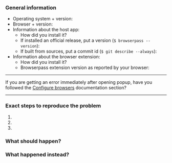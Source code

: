 ### General information

<!-- Please answer all the questions below before submitting the issue. -->

-   Operating system + version:
-   Browser + version:
-   Information about the host app:
    -   How did you install it?
        <!-- Installed via a package manager, downloaded a pre-built binary, compiled yourself? -->
    -   If installed an official release, put a version (`$ browserpass --version`):
    -   If built from sources, put a commit id (`$ git describe --always`):
-   Information about the browser extension:
    -   How did you install it?
        <!-- Installed via a package manager, webstore, downloaded from Github, compiled yourself? -->
    -   Browserpass extension version as reported by your browser:

---

If you are getting an error immediately after opening popup, have you followed the [Configure browsers](https://github.com/browserpass/browserpass-native#configure-browsers) documentation section?

---

### Exact steps to reproduce the problem

1.

2.

3.

### What should happen?

### What happened instead?
